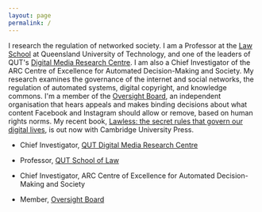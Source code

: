 ```yaml
---
layout: page
permalink: /
---
```


I research the regulation of networked society. I am a Professor at the [Law School](http://www.law.qut.edu.au) at Queensland University of Technology, and one of the leaders of QUT's [Digital Media Research Centre](https://www.qut.edu.au/research/our-research/institutes-centres-and-research-groups/digital-media-research-centre). I am also a Chief Investigator of the ARC Centre of Excellence for Automated Decision-Making and Society. My research examines the governance of the internet and social networks, the regulation of automated systems, digital copyright, and knowledge commons. I'm a member of the [Oversight Board](https://oversightboard.com), an independent organisation that hears appeals and makes binding decisions about what content Facebook and Instagram should allow or remove, based on human rights norms. My recent book, [Lawless: the secret rules that govern our digital lives](https://www.amazon.com/Lawless-Secret-Rules-Govern-Digital/dp/1108740472/), is out now with Cambridge University Press.

*   Chief Investigator, [QUT Digital Media Research Centre](http://qut.edu.au/research/dmrc/)

*   Professor, [QUT School of Law](http://law.qut.edu.au)

*   Chief Investigator, ARC Centre of Excellence for Automated Decision-Making and Society

*   Member, [Oversight Board](https://oversightboard.com)
